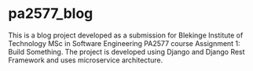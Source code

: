 # pa2577_blog
This is a blog project developed as a submission for Blekinge Institute of Technology MSc in Software Engineering PA2577 course Assignment 1: Build Something. The project is developed using Django and Django Rest Framework and uses microservice architecture.
